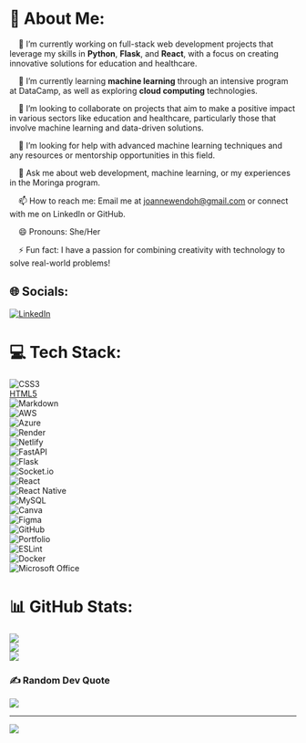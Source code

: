 # 💫 About Me:
&nbsp;&nbsp;&nbsp;&nbsp;🔭 I’m currently working on full-stack web development projects that leverage my skills in **Python**, **Flask**, and **React**, with a focus on creating innovative solutions for education and healthcare.  

&nbsp;&nbsp;&nbsp;&nbsp;🌱 I’m currently learning **machine learning** through an intensive program at DataCamp, as well as exploring **cloud computing** technologies.  

&nbsp;&nbsp;&nbsp;&nbsp;👯 I’m looking to collaborate on projects that aim to make a positive impact in various sectors like education and healthcare, particularly those that involve machine learning and data-driven solutions.  

&nbsp;&nbsp;&nbsp;&nbsp;🤔 I’m looking for help with advanced machine learning techniques and any resources or mentorship opportunities in this field.  

&nbsp;&nbsp;&nbsp;&nbsp;💬 Ask me about web development, machine learning, or my experiences in the Moringa program.  

&nbsp;&nbsp;&nbsp;&nbsp;📫 How to reach me: Email me at [joannewendoh@gmail.com](mailto:joannewendoh@gmail.com) or connect with me on LinkedIn or GitHub.  

&nbsp;&nbsp;&nbsp;&nbsp;😄 Pronouns: She/Her  

&nbsp;&nbsp;&nbsp;&nbsp;⚡ Fun fact: I have a passion for combining creativity with technology to solve real-world problems!  

## 🌐 Socials:
[![LinkedIn](https://img.shields.io/badge/LinkedIn-%230077B5.svg?logo=linkedin&logoColor=white)](https://www.linkedin.com/in/wendoh-joanne/)  

# 💻 Tech Stack:
![CSS3](https://img.shields.io/badge/css3-%231572B6.svg?style=for-the-badge&logo=css3&logoColor=white)  
[HTML5](https://img.shields.io/badge/html5-%23E34F26.svg?style=for-the-badge&logo=html5&logoColor=white)  
![Markdown](https://img.shields.io/badge/markdown-%23000000.svg?style=for-the-badge&logo=markdown&logoColor=white)  
![AWS](https://img.shields.io/badge/AWS-%23FF9900.svg?style=for-the-badge&logo=amazon-aws&logoColor=white)  
![Azure](https://img.shields.io/badge/azure-%230072C6.svg?style=for-the-badge&logo=microsoftazure&logoColor=white)  
![Render](https://img.shields.io/badge/Render-%46E3B7.svg?style=for-the-badge&logo=render&logoColor=white)  
![Netlify](https://img.shields.io/badge/netlify-%23000000.svg?style=for-the-badge&logo=netlify&logoColor=#00C7B7)  
![FastAPI](https://img.shields.io/badge/FastAPI-005571?style=for-the-badge&logo=fastapi)  
![Flask](https://img.shields.io/badge/flask-%23000.svg?style=for-the-badge&logo=flask&logoColor=white)  
![Socket.io](https://img.shields.io/badge/Socket.io-black?style=for-the-badge&logo=socket.io&badgeColor=010101)  
![React](https://img.shields.io/badge/react-%2320232a.svg?style=for-the-badge&logo=react&logoColor=%2361DAFB)  
![React Native](https://img.shields.io/badge/react_native-%2320232a.svg?style=for-the-badge&logo=react&logoColor=%2361DAFB)  
![MySQL](https://img.shields.io/badge/mysql-4479A1.svg?style=for-the-badge&logo=mysql&logoColor=white)  
![Canva](https://img.shields.io/badge/Canva-%2300C4CC.svg?style=for-the-badge&logo=Canva&logoColor=white)  
![Figma](https://img.shields.io/badge/figma-%23F24E1E.svg?style=for-the-badge&logo=figma&logoColor=white)  
![GitHub](https://img.shields.io/badge/github-%23121011.svg?style=for-the-badge&logo=github&logoColor=white)  
![Portfolio](https://img.shields.io/badge/Portfolio-%23000000.svg?style=for-the-badge&logo=firefox&logoColor=#FF7139)  
![ESLint](https://img.shields.io/badge/ESLint-4B3263?style=for-the-badge&logo=eslint&logoColor=white)  
![Docker](https://img.shields.io/badge/docker-%230db7ed.svg?style=for-the-badge&logo=docker&logoColor=white)  
![Microsoft Office](https://img.shields.io/badge/Microsoft_Office-%234F81BD.svg?style=for-the-badge&logo=microsoftoffice&logoColor=white)  

# 📊 GitHub Stats:
![](https://github-readme-stats.vercel.app/api?username=J-Wendoh&theme=dark&hide_border=true&include_all_commits=false&count_private=true)<br/>
![](https://github-readme-streak-stats.herokuapp.com/?user=J-Wendoh&theme=dark&hide_border=true)<br/>
![](https://github-readme-stats.vercel.app/api/top-langs/?username=J-Wendoh&theme=dark&hide_border=true&include_all_commits=false&count_private=true&layout=compact)

### ✍️ Random Dev Quote
![](https://quotes-github-readme.vercel.app/api?type=vetical&theme=radical)

---
[![](https://visitcount.itsvg.in/api?id=J-Wendoh&icon=4&color=5)](https://visitcount.itsvg.in)

<!-- Proudly created with GPRM ( https://gprm.itsvg.in ) -->
